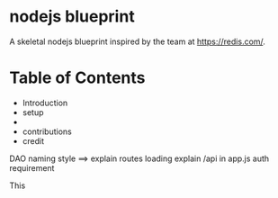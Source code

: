 # nodejs blueprint

A skeletal nodejs blueprint inspired by the team at https://redis.com/. 

# Table of Contents

* Introduction
* setup
* 
* contributions
* credit

DAO naming style ==> 
explain routes loading
explain /api in app.js
auth requirement

This 
